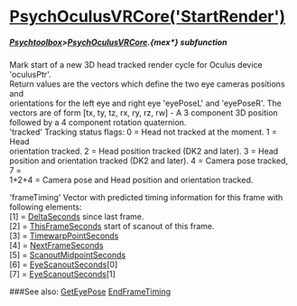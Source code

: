 # [PsychOculusVRCore('StartRender')](PsychOculusVRCore-StartRender) 
##### [Psychtoolbox](Psychtoolbox)>[PsychOculusVRCore](PsychOculusVRCore).{mex*} subfunction


Mark start of a new 3D head tracked render cycle for Oculus device 'oculusPtr'.  
Return values are the vectors which define the two eye cameras positions and  
orientations for the left eye and right eye 'eyePoseL' and 'eyePoseR'. The  
vectors are of form [tx, ty, tz, rx, ry, rz, rw] - A 3 component 3D position  
followed by a 4 component rotation quaternion.  
'tracked' Tracking status flags: 0 = Head not tracked at the moment. 1 = Head  
orientation tracked. 2 = Head position tracked (DK2 and later). 3 = Head  
position and orientation tracked (DK2 and later). 4 = Camera pose tracked, 7 =  
1+2+4 = Camera pose and Head position and orientation tracked.  
  
'frameTiming' Vector with predicted timing information for this frame with  
following elements:  
[1] = [DeltaSeconds](DeltaSeconds) since last frame.  
[2] = [ThisFrameSeconds](ThisFrameSeconds) start of scanout of this frame.  
[3] = [TimewarpPointSeconds](TimewarpPointSeconds)  
[4] = [NextFrameSeconds](NextFrameSeconds)  
[5] = [ScanoutMidpointSeconds](ScanoutMidpointSeconds)  
[6] = [EyeScanoutSeconds](EyeScanoutSeconds)[0]  
[7] = [EyeScanoutSeconds](EyeScanoutSeconds)[1]  
  
  


###See also:
[GetEyePose](PsychOculusVRCore-GetEyePose) [EndFrameTiming](PsychOculusVRCore-EndFrameTiming)
